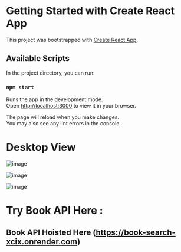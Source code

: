 # Getting Started with Create React App

This project was bootstrapped with [Create React App](https://github.com/facebook/create-react-app).

## Available Scripts

In the project directory, you can run:

### `npm start`

Runs the app in the development mode.\
Open [http://localhost:3000](http://localhost:3000) to view it in your browser.

The page will reload when you make changes.\
You may also see any lint errors in the console.

# Desktop View

![image](https://res.cloudinary.com/dboa7dqkl/image/upload/v1682790385/Screenshot_2023-04-29_231601_qe7pkd.png)


![image](https://res.cloudinary.com/dboa7dqkl/image/upload/v1682790397/Screenshot_2023-04-29_231500_xdjut3.png)


![image](https://res.cloudinary.com/dboa7dqkl/image/upload/v1682790027/Screenshot_2023-04-29_230914_uza7r5.png)


# Try Book API Here :

## Book API Hoisted Here (https://book-search-xcix.onrender.com)